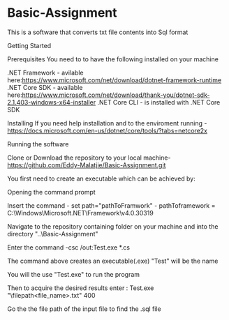 # Basic-Assignment

This is a software that converts txt file contents into Sql format

Getting Started

Prerequisites
You need to to have the following installed on your machine

.NET Framework - avilable here:https://www.microsoft.com/net/download/dotnet-framework-runtime
.NET Core SDK - available here:https://www.microsoft.com/net/download/thank-you/dotnet-sdk-2.1.403-windows-x64-installer
.NET Core CLI - is installed with .NET Core SDK

Installing
If you need help installation and to the enviroment running - https://docs.microsoft.com/en-us/dotnet/core/tools/?tabs=netcore2x

Running the software

Clone or Download the repository to your local machine-https://github.com/Eddy-Malatjie/Basic-Assignment.git

You first need to create an executable which can be achieved by:

Opening the command prompt

Insert the command - set path="pathToFramwork" - pathToframework = C:\Windows\Microsoft.NET\Framework\v4.0.30319

Navigate to the repository containing folder on your machine and into the directory "..\Basic-Assignment"

Enter the command -csc /out:Test.exe *.cs 

The command above creates an executable(.exe) "Test" will be the name

You will the use "Test.exe" to run the program

Then to acquire the desired results enter : Test.exe "\filepath\<file_name>.txt" 400

Go the the file path of the input file to find the .sql file
